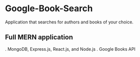 # Google-Book-Search

Application that searches for authors and books of your choice.

## Full MERN application 

. MongoDB, Express.js, React.js, and Node.js
. Google Books API

